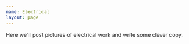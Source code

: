 ```yaml
---
name: Electrical
layout: page
---
```

Here we'll post pictures of electrical work and write some clever copy.